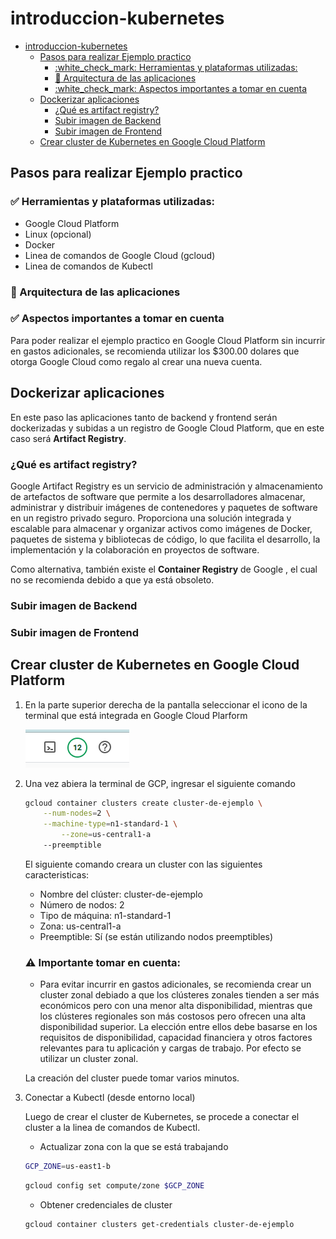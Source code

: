 # introduccion-kubernetes

- [introduccion-kubernetes](#introduccion-kubernetes)
  - [Pasos para realizar Ejemplo practico](#pasos-para-realizar-ejemplo-practico)
    - [:white\_check\_mark: Herramientas y plataformas utilizadas:](#white_check_mark-herramientas-y-plataformas-utilizadas)
    - [:construction: Arquitectura de las aplicaciones](#construction-arquitectura-de-las-aplicaciones)
    - [:white\_check\_mark: Aspectos importantes a tomar en cuenta](#white_check_mark-aspectos-importantes-a-tomar-en-cuenta)
  - [Dockerizar aplicaciones](#dockerizar-aplicaciones)
    - [¿Qué es artifact registry?](#qué-es-artifact-registry)
    - [Subir imagen de Backend](#subir-imagen-de-backend)
    - [Subir imagen de Frontend](#subir-imagen-de-frontend)
  - [Crear cluster de Kubernetes en Google Cloud Platform](#crear-cluster-de-kubernetes-en-google-cloud-platform)


## Pasos para realizar Ejemplo practico

### :white_check_mark: Herramientas y plataformas utilizadas:

* Google Cloud Platform
* Linux (opcional)
* Docker
* Linea de comandos de Google Cloud (gcloud)
* Linea de comandos de Kubectl

### :construction: Arquitectura de las aplicaciones



### :white_check_mark: Aspectos importantes a tomar en cuenta

Para poder realizar el ejemplo practico en Google Cloud Platform sin incurrir en gastos adicionales, se recomienda utilizar los $300.00 dolares que otorga Google Cloud como regalo al crear una nueva cuenta.

## Dockerizar aplicaciones

En este paso las aplicaciones tanto de backend y frontend serán dockerizadas y subidas a un registro de Google Cloud Platform, que en este caso será **Artifact Registry**.

### ¿Qué es artifact registry?

Google Artifact Registry es un servicio de administración y almacenamiento de artefactos de software que permite a los desarrolladores almacenar, administrar y distribuir imágenes de contenedores y paquetes de software en un registro privado seguro. Proporciona una solución integrada y escalable para almacenar y organizar activos como imágenes de Docker, paquetes de sistema y bibliotecas de código, lo que facilita el desarrollo, la implementación y la colaboración en proyectos de software.

Como alternativa, también existe el **Container Registry** de Google , el cual no se recomienda debido a que ya está obsoleto.

### Subir imagen de Backend


### Subir imagen de Frontend


## Crear cluster de Kubernetes en Google Cloud Platform

1. En la parte superior derecha de la pantalla seleccionar el icono de la terminal que está integrada en Google Cloud Plarform

    ![Terminal GCP](img/terminal.png)


2. Una vez abiera la terminal de GCP, ingresar el siguiente comando 

    ```sh
    gcloud container clusters create cluster-de-ejemplo \
        --num-nodes=2 \
        --machine-type=n1-standard-1 \
            --zone=us-central1-a
        --preemptible
    ```

    El siguiente comando creara un cluster con las siguientes caracteristicas:

    * Nombre del clúster: cluster-de-ejemplo
    * Número de nodos: 2
    * Tipo de máquina: n1-standard-1
    * Zona: us-central1-a
    * Preemptible: Sí (se están utilizando nodos preemptibles)


    ### :warning: Importante tomar en cuenta: 
    * Para evitar incurrir en gastos adicionales, se recomienda crear un cluster zonal debiado a que los clústeres zonales tienden a ser más económicos pero con una menor alta disponibilidad, mientras que los clústeres regionales son más costosos pero ofrecen una alta disponibilidad superior. La elección entre ellos debe basarse en los requisitos de disponibilidad, capacidad financiera y otros factores relevantes para tu aplicación y cargas de trabajo.
    Por efecto se utilizar un cluster zonal.

    La creación del cluster puede tomar varios minutos.

3. Conectar a Kubectl (desde entorno local)

    Luego de crear el cluster de Kubernetes, se procede a conectar el cluster a la linea de comandos de Kubectl.

    * Actualizar zona con la que se está trabajando

    ```sh
    GCP_ZONE=us-east1-b
    ```

    ```sh
    gcloud config set compute/zone $GCP_ZONE
    ```
  
    * Obtener credenciales de cluster

    ```
    gcloud container clusters get-credentials cluster-de-ejemplo
    ```
